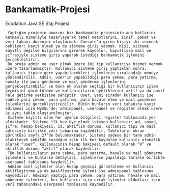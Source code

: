 # Bankamatik-Projesi
Ecodation Java SE Staj Projesi
  
     Yaptığım projenin amacım: bir bankamatik projesinin ana hatlarını katmanlı mimariyle tasarlayarak temel metotlarını, sınıf, paket ve veri tabanı düzenini oluşturmak. Console’a giren kişiyi iki seçenek bekliyor: kayıt olmak ya da sisteme giriş yapmak. Kişi, sisteme kayıtlı değilse bilgilerini girerek kaydolur, kayıtlıysa mail ve şifresiyle sisteme giriş yaparak istediği bankamatik işlemini gerçekleştirir. 
     Bu proje admin ve user olmak üzere iki tip kullanıcıya hizmet vermek üzere tasarlanmıştır. Kullanıcı sisteme giriş yaptıktan sonra, kullanıcı tipine göre yapabilecekleri işlemlerin sıralandığı menüye yönlendirilir. Admin, user’ın yapabildiği para çekme, para yatırma, havale ile para gönderme ve mail gönderme işlemlerini gerçekleştirebilir ve buna ek olarak seçtiği bir kullanıcının işlem geçmişini görüntüleme ve kullanıcıların üyeliklerini aktif ya da pasif hale getirme yetkisine sahiptir. User, yani sıradan kullanıcı ise sadece para çekme, para yatırma, para havale etme ve mail gönderme işlemlerini gerçekleştirebilir. Bütün bunların veri tabanına kayıt edilmesi için MySQL’de: adminpanel, userpanel ve register olmak üzere üç ayrı tablo oluşturulmuştur. 
     Sisteme kayıtlı olan her üyenin bilgileri register tablosunda yer almaktadır. Sisteme ilk kez üye olmak isteyen kullanıcı: ad, soyad, şifre, hesap bakiyesi, id, aktiflik durumu, kullanıcı tipi ve mail adresiyle birlikte veri tabanına kaydedilir. Tabloların ekran görüntüsü sayfa 27’de bulunmaktadır. Sistemi sadece bir tane admin olabilecek şekilde kurduğum için ilk kez kaydolan kullanıcı otomatik olarak “user”, kullanıcının hesap bakiyesi default olarak “0” ve aktiflik durumu “aktif” olarak kaydedilir. 
     Tüm kullanıcıların para çekme, para yatırma, havale ve mail gönderme işlemleri ve bunların detayları, işlemlerin yapıldığı tarihle birlikte userpanel tablosuna kaydedilir.
     Admine özel işlemler olan hesap geçmişi görüntüleme ve kullanıcı aktifleştirme ya da pasifleştirme işlemi ise adminpanel tablosuna kaydedilir. Adminin yaptığı para çekme, para yatırma, havale ve mail gönderme işlemleri, her kullanıcı için ortak işlemler oldukları için veri tabanındaki userpanel tablosuna kaydedilir.
